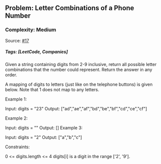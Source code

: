 ## Problem: Letter Combinations of a Phone Number

### Complexity: Medium

Source: [#17](https://leetcode.com/problems/letter-combinations-of-a-phone-number/description/)

##### Tags: [LeetCode, Companies]

Given a string containing digits from 2-9 inclusive, return all possible letter combinations that the number could represent. Return the answer in any order.

A mapping of digits to letters (just like on the telephone buttons) is given below. Note that 1 does not map to any letters.

Example 1:

Input: digits = "23"
Output: ["ad","ae","af","bd","be","bf","cd","ce","cf"]

Example 2:

Input: digits = ""
Output: []
Example 3:

Input: digits = "2"
Output: ["a","b","c"]

Constraints:

0 <= digits.length <= 4
digits[i] is a digit in the range ['2', '9'].
